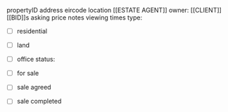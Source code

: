 propertyID
address
eircode
location
[[ESTATE AGENT]]
owner: [[CLIENT]]
[[BID]]s
asking price
notes
viewing times
type:
- [ ] residential
- [ ] land
- [ ] office
status:
- [ ] for sale
- [ ] sale agreed
- [ ] sale completed

